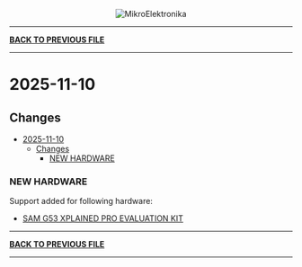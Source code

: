 <p align="center">
  <img src="http://www.mikroe.com/img/designs/beta/logo_small.png?raw=true" alt="MikroElektronika"/>
</p>

---

**[BACK TO PREVIOUS FILE](../changelog.md)**

---

# 2025-11-10

## Changes

- [2025-11-10](#2025-11-10)
  - [Changes](#changes)
    - [NEW HARDWARE](#new-hardware)

### NEW HARDWARE

Support added for following hardware:

+ [SAM G53 XPLAINED PRO EVALUATION KIT](https://mplab-discover.microchip.com/v2/item/com.microchip.portal.evalboard/com.microchip.subcategories.modules-and-peripherals.communication.can.Others/other.atsamg53-xpro/1.0.0?view=about)

---

**[BACK TO PREVIOUS FILE](../changelog.md)**

---
